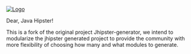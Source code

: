 [![Logo][evopillar-image]][evopillar-url]

Dear, Java Hipster!

This is a fork of the original project Jhipster-generator, we intend to modularize the jhipster generated project to provide the community with more flexibility of choosing how many and what modules to generate.


[evopillar-image]: http://evolutionpillar.com/assets/img/team/Logo-showcase.jpg
[evopillar-url]: http://evolutionpillar.com/
